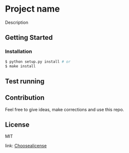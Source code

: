 # Project name
Description

## Getting Started

### Installation

```bash
$ python setup.py install # or
$ make install
```

## Test running 


## Contribution
Feel free to give ideas, make corrections and use this repo. 

## License
MIT


link: [Choosealicense](choosealicense.com)